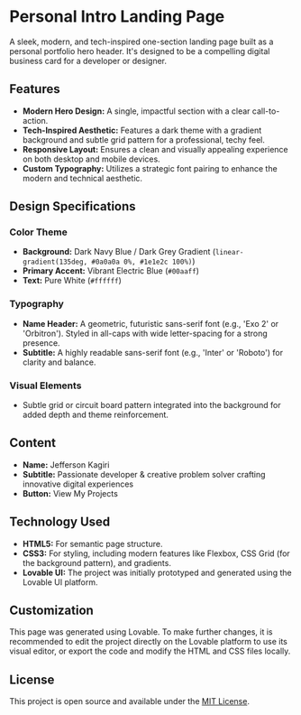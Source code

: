 # Personal Intro Landing Page

A sleek, modern, and tech-inspired one-section landing page built as a personal portfolio hero header. It's designed to be a compelling digital business card for a developer or designer.

## Features

-   **Modern Hero Design:** A single, impactful section with a clear call-to-action.
-   **Tech-Inspired Aesthetic:** Features a dark theme with a gradient background and subtle grid pattern for a professional, techy feel.
-   **Responsive Layout:** Ensures a clean and visually appealing experience on both desktop and mobile devices.
-   **Custom Typography:** Utilizes a strategic font pairing to enhance the modern and technical aesthetic.

## Design Specifications

### Color Theme
-   **Background:** Dark Navy Blue / Dark Grey Gradient
    (`linear-gradient(135deg, #0a0a0a 0%, #1e1e2c 100%)`)
-   **Primary Accent:** Vibrant Electric Blue (`#00aaff`)
-   **Text:** Pure White (`#ffffff`)

### Typography
-   **Name Header:** A geometric, futuristic sans-serif font (e.g., 'Exo 2' or 'Orbitron'). Styled in all-caps with wide letter-spacing for a strong presence.
-   **Subtitle:** A highly readable sans-serif font (e.g., 'Inter' or 'Roboto') for clarity and balance.

### Visual Elements
-   Subtle grid or circuit board pattern integrated into the background for added depth and theme reinforcement.

## Content
-   **Name:** Jefferson Kagiri
-   **Subtitle:** Passionate developer & creative problem solver crafting innovative digital experiences
-   **Button:** View My Projects

## Technology Used

-   **HTML5:** For semantic page structure.
-   **CSS3:** For styling, including modern features like Flexbox, CSS Grid (for the background pattern), and gradients.
-   **Lovable UI:** The project was initially prototyped and generated using the Lovable UI platform.

## Customization

This page was generated using Lovable. To make further changes, it is recommended to edit the project directly on the Lovable platform to use its visual editor, or export the code and modify the HTML and CSS files locally.

## License

This project is open source and available under the [MIT License](LICENSE).
